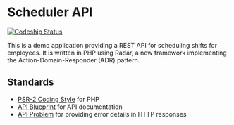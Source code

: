 # Scheduler API

[ ![Codeship Status](https://img.shields.io/codeship/16190e20-2a6c-0133-0222-622b866f1c07.svg)](https://codeship.com/projects/98269)

This is a demo application providing a REST API for scheduling shifts for employees. It is written in PHP using Radar, a new framework implementing the Action-Domain-Responder (ADR) pattern.

## Standards

+ [PSR-2 Coding Style](https://github.com/php-fig/fig-standards/blob/master/accepted/PSR-2-coding-style-guide.md) for PHP
+ [API Blueprint](https://apiblueprint.org/) for API documentation
+ [API Problem](http://tools.ietf.org/html/draft-nottingham-http-problem-07) for providing error details in HTTP responses
